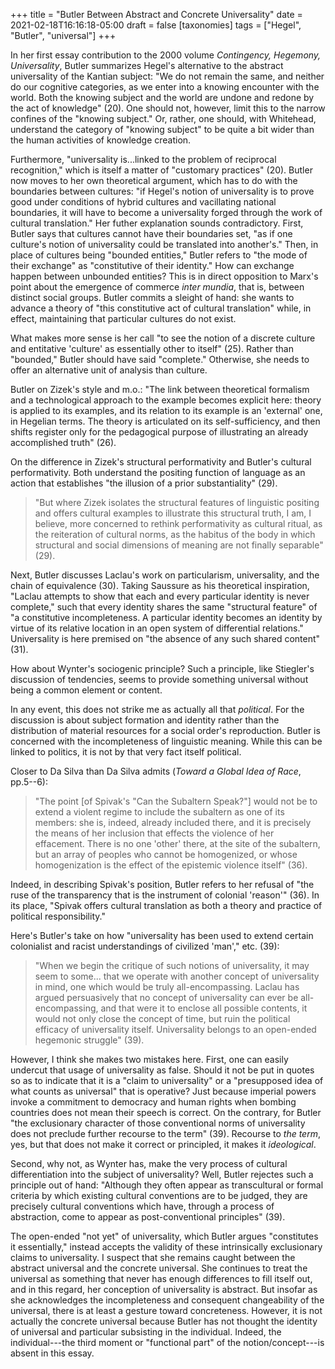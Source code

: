 +++
title = "Butler Between Abstract and Concrete Universality"
date = 2021-02-18T16:16:18-05:00
draft = false
[taxonomies]
tags = ["Hegel", "Butler", "universal"]
+++

In her first essay contribution to the 2000 volume _Contingency, Hegemony, Universality_, Butler summarizes Hegel's alternative to the abstract universality of the Kantian subject:
"We do not remain the same, and neither do our cognitive categories, as we enter into a knowing encounter with the world.
Both the knowing subject and the world are undone and redone by the act of knowledge" (20).
One should not, however, limit this to the narrow confines of the "knowing subject."
Or, rather, one should, with Whitehead, understand the category of "knowing subject" to be quite a bit wider than the human activities of knowledge creation.

Furthermore, "universality is...linked to the problem of reciprocal recognition," which is itself a matter of "customary practices" (20).
Butler now moves to her own theoretical argument, which has to do with the boundaries between cultures:
"if Hegel's notion of universality is to prove good under conditions of hybrid cultures and vacillating national boundaries,
it will have to become a universality forged through the work of cultural translation."
Her futher explanation sounds contradictory.
First, Butler says that cultures cannot have their boundaries set, "as if one culture's notion of universality could be translated into another's."
Then, in place of cultures being "bounded entities," Butler refers to "the mode of their exchange" as "constitutive of their identity."
How can exchange happen between unbounded entities?
This is in direct opposition to Marx's point about the emergence of commerce _inter mundia_, that is, between distinct social groups.
Butler commits a sleight of hand: she wants to advance a theory of "this constitutive act of cultural translation" while, in effect, maintaining that particular cultures do not exist.

What makes more sense is her call "to see the notion of a discrete culture and entitative 'culture' as essentially other to itself" (25).
Rather than "bounded," Butler should have said "complete."
Otherwise, she needs to offer an alternative unit of analysis than culture.

Butler on Zizek's style and m.o.:
"The link between theoretical formalism and a technological approach to the example becomes explicit here:
theory is applied to its examples, and its relation to its example is an 'external' one, in Hegelian terms.
The theory is articulated on its self-sufficiency, and then shifts register only for the pedagogical purpose of illustrating an already accomplished truth" (26).

On the difference in Zizek's structural performativity and Butler's cultural performativity.
Both understand the positing function of language as an action that establishes "the illusion of a prior substantiality" (29).

> "But where Zizek isolates the structural features of linguistic positing and offers cultural
> examples to illustrate this structural truth,
> I am, I believe, more concerned to rethink performativity as cultural ritual, as the reiteration of cultural norms, as the habitus of the body in which structural and social dimensions of meaning are not finally separable" (29).

Next, Butler discusses Laclau's work on particularism, universality, and the chain of equivalence (30).
Taking Saussure as his theoretical inspiration, "Laclau attempts to show that each and every particular identity is never complete," such that every identity shares the same "structural feature" of "a constitutive incompleteness.
A particular identity becomes an identity by virtue of its relative location in an open system of differential relations."
Universality is here premised on "the absence of any such shared content" (31).

How about Wynter's sociogenic principle?
Such a principle, like Stiegler's discussion of tendencies, seems to provide something universal without being a common element or content.

In any event, this does not strike me as actually all that _political_.
For the discussion is about subject formation and identity rather than the distribution of material resources for a social order's reproduction.
Butler is concerned with the incompleteness of linguistic meaning.
While this can be linked to politics, it is not by that very fact itself political.

Closer to Da Silva than Da Silva admits (_Toward a Global Idea of Race_, pp.5--6):

> "The point [of Spivak's "Can the Subaltern Speak?"] would
> not be to extend a violent regime to include the subaltern as one of its
> members: she is, indeed, already included there, and it is precisely the
> means of her inclusion that effects the violence of her effacement.
> There is no one 'other' there, at the site of the subaltern, but an array of
> peoples who cannot be homogenized, or whose homogenization is the effect
> of the epistemic violence itself" (36).

Indeed, in describing Spivak's position, Butler refers to her refusal of "the ruse of the transparency that is the instrument of colonial 'reason'" (36).
In its place, "Spivak offers cultural translation as both a theory and practice of political responsibility."

Here's Butler's take on how "universality has been used to extend certain colonialist and racist understandings of civilized 'man'," etc. (39):

> "When we begin the critique of such notions of universality,
> it may seem to some... that we operate with another concept of universality in
> mind, one which would be truly all-encompassing.
> Laclau has argued persuasively that no concept of universality can ever be all-encompassing,
> and that were it to enclose all possible contents, it would not only
> close the concept of time, but ruin the political efficacy of universality itself.
> Universality belongs to an open-ended hegemonic struggle" (39).

However, I think she makes two mistakes here.
First, one can easily undercut that usage of universality as false.
Should it not be put in quotes so as to indicate that it is a "claim to universality" or a "presupposed idea of what counts as universal" that is operative?
Just because imperial powers invoke a commitment to democracy and human rights when bombing countries does not mean their speech is correct.
On the contrary, for Butler "the exclusionary character of those conventional norms of universality does not preclude further recourse to the term" (39).
Recourse to _the term_, yes, but that does not make it correct or principled, it makes it _ideological_.

Second, why not, as Wynter has, make the very process of cultural differentiation into the subject of universality?
Well, Butler rejectes such a principle out of hand:
"Although they often appear as transcultural or formal
criteria by which existing cultural conventions are to be judged, they are
precisely cultural conventions which have, through a process of abstraction,
come to appear as post-conventional principles" (39).

The open-ended "not yet" of universality, which Butler argues "constitutes it essentially," instead accepts the validity of these intrinsically exclusionary claims to universality.
I suspect that she remains caught between the abstract universal and the concrete universal.
She continues to treat the universal as something that never has enough differences to fill itself out, and in this regard, her conception of universality is abstract.
But insofar as she acknowledges the incompleteness and consequent changeability of the universal, there is at least a gesture toward concreteness.
However, it is not actually the concrete universal because Butler has not thought the identity of universal and particular subsisting in the individual.
Indeed, the individual---the third moment or "functional part" of the notion/concept---is absent in this essay.
